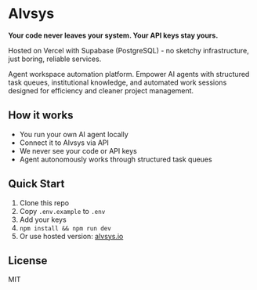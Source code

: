 # Alvsys

**Your code never leaves your system. Your API keys stay yours.**

Hosted on Vercel with Supabase (PostgreSQL) - no sketchy infrastructure, just boring, reliable services.

Agent workspace automation platform. Empower AI agents with structured task queues, institutional knowledge, and automated work sessions designed for efficiency and cleaner project management.

## How it works
- You run your own AI agent locally
- Connect it to Alvsys via API 
- We never see your code or API keys
- Agent autonomously works through structured task queues

## Quick Start
1. Clone this repo
2. Copy `.env.example` to `.env`
3. Add your keys
4. `npm install && npm run dev`
5. Or use hosted version: [alvsys.io](https://alvsys.io)

## License
MIT